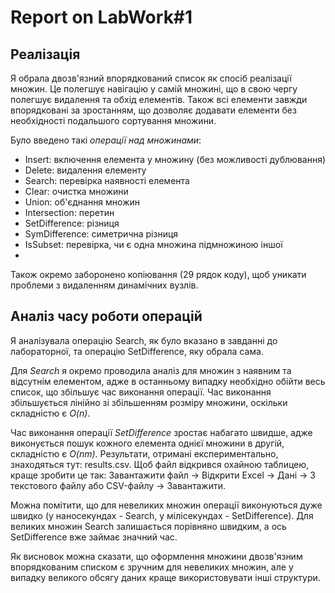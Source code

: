 # Report on LabWork#1
## Реалізація 
Я обрала двозв'язний впорядкований список як спосіб реалізації множин. Це полегшує навігацію у самій множині, що в свою чергу полегшує видалення та обхід елементів. Також всі елементи завжди впорядковані за зростанням, що дозволяє додавати елементи без необхідності подальшого сортування множини. 

Було введено такі *операції над множинами*:
- Insert: включення елемента у множину (без можливості дублювання)
- Delete: видалення елементу
- Search: перевірка наявності елемента
- Clear: очистка множини
- Union: об'єднання множин
- Intersection: перетин
- SetDifference: різниця
- SymDifference: симетрична різниця
- IsSubset: перевірка, чи є одна множина підмножиною іншої
- 
Також окремо заборонено копіювання (29 рядок коду), щоб уникати проблеми з видаленням динамічних вузлів.
## Аналіз часу роботи операцій
Я аналізувала операцію Search, як було вказано в завданні до лабораторної, та операцію SetDifference, яку обрала сама.

Для *Search* я окремо проводила аналіз для множин з наявним та відсутнім елементом, адже в останньому випадку необхідно обійти весь список, що збільшує час виконання операції. Час виконання збільшується лінійно зі збільшенням розміру множини, оскільки складністю є *O(n)*.

Час виконання операції *SetDifference* зростає набагато швидше, адже виконується пошук кожного елемента однієї множини в другій, складністю є *O(nm)*. 
Результати, отримані експериментально, знаходяться тут: results.csv. Щоб файл відкрився охайною таблицею, краще зробити це так: Завантажити файл -> Відкрити Excel -> Дані -> З текстового файлу або CSV-файлу -> Завантажити.

Можна помітити, що для невеликих множин операції виконуються дуже швидко (у наносекундах - Search, у мілісекундах - SetDifference). Для великих множин Search залишається порівняно швидким, а ось SetDifference вже займає значний час. 

Як висновок можна сказати, що оформлення множини двозв'язним впорядкованим списком є зручним для невеликих множин, але у випадку великого обсягу даних краще використовувати інші структури.

